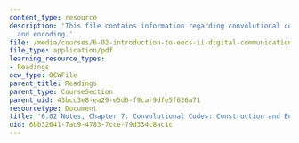 ```yaml
---
content_type: resource
description: 'This file contains information regarding convolutional codes: construction
  and encoding.'
file: /media/courses/6-02-introduction-to-eecs-ii-digital-communication-systems-fall-2012/6bb326417ac947837cce79d334c8ac1c_MIT6_02F12_chap07.pdf
file_type: application/pdf
learning_resource_types:
- Readings
ocw_type: OCWFile
parent_title: Readings
parent_type: CourseSection
parent_uid: 43bcc3e8-ea29-e5d6-f9ca-9dfe5f636a71
resourcetype: Document
title: '6.02 Notes, Chapter 7: Convolutional Codes: Construction and Encoding'
uid: 6bb32641-7ac9-4783-7cce-79d334c8ac1c
---
```

